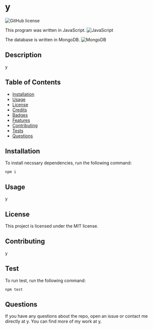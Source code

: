 
  # y
  ![GitHub license](https://img.shields.io/badge/license-MIT-blue.svg) 
  
  This program was written in JavaScript.
  ![JavaScript](https://img.shields.io/badge/javascript-%23323330.svg?style=for-the-badge&logo=javascript&logoColor=%23F7DF1E)
  
  The database is written in MongoDB.
  ![MongoDB](https://img.shields.io/badge/MongoDB-%234ea94b.svg?style=for-the-badge&logo=mongodb&logoColor=white)

  ## Description
  
  y
  
  ## Table of Contents

  * [Installation](#installation)
  * [Usage](#usage)
  * [License](#license)
  * [Credits](#credits)
  * [Badges](#badges)
  * [Features](#features)
  * [Contributing](#contributing)
  * [Tests](#tests)
  * [Questions](#questions)
  
  ## Installation

  To install necssary dependencies, run the following command:

  ```
  npm i
  ```

  ## Usage
  y

  ## License 
    
  This project is licensed under the MIT license.

  ## Contributing

  y
  
  ## Test

  To run test, run the following command: 
  
  ```
  npm test
  ```
  
  ## Questions
  If you have any questions about the repo, open an issue or contact me directly at y. You can find more of my work at [y](https://github.com/y/).
  
  